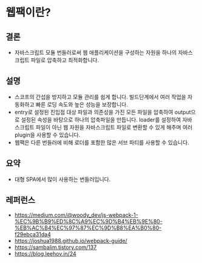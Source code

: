 # 웹팩이란?

## 결론

- 자바스크립트 모듈 번들러로써 웹 애플리케이션을 구성하는 자원을 하나의 자바스크립트 파일로 압축하고 최적화합니다.

## 설명

- 스코프의 간섭을 방지하고 모듈 관리를 쉽게 합니다. 빌드단계에서 여러 작업을 자동화하고 빠른 로딩 속도와 높은 성능을 보장합니다.
- entry로 설정된 진입점 대상 파일과 의존성을 가진 모든 파일을 압축하여 output으로 설정된 속성을 바탕으로 하나의 압축파일을 만듭니다. loader를 설정하여 자바스크립트 파일이 아닌 웹 자원을 자바스크립트 파일로 변환할 수 있게 해주며 여러 plugin을 사용할 수 있습니다.
- 웹팩은 다른 번들러에 비해 로더를 포함한 많은 서브 파티를 사용할 수 있습니다.

## 요약

- 대형 SPA에서 많이 사용하는 번들러입니다.

## 레퍼런스

- https://medium.com/@woody_dev/js-webpack-1-%EC%9B%B9%ED%8C%A9%EC%9D%B4%EB%9E%80-%EB%AC%B4%EC%97%87%EC%9D%B8%EA%B0%80-f29ebca31da4
- https://joshua1988.github.io/webpack-guide/
- https://sambalim.tistory.com/137
- https://blog.leehov.in/24
